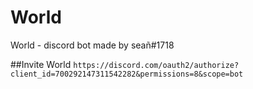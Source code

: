 # World
World - discord bot made by seañ#1718

##Invite World 
`https://discord.com/oauth2/authorize?client_id=700292147311542282&permissions=8&scope=bot`
